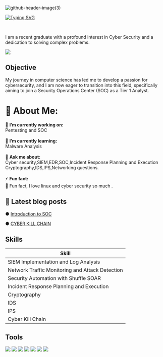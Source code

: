 
![github-header-image(3)](https://github.com/Subhajit0011/Subhajit0011/assets/167664044/1fe130f8-5a11-4c3f-beab-2908dc16a50e)

<a href="https://git.io/typing-svg"><img src="https://readme-typing-svg.demolab.com?font=Fira+Code&pause=1000&color=2DD22BBB&random=false&width=435&lines=What's+up+guys+!+i'm+Subhajit+Barman" alt="Typing SVG" /></a>

<br>

I am a recent graduate with a profound interest in Cyber Security and a dedication to solving complex problems.

<img src="https://media3.giphy.com/media/v1.Y2lkPTc5MGI3NjExb3VndXE2azlvODRuZ2twNmFqdThlNWFldnZnbnAweXA3Zm41ZGtrZCZlcD12MV9pbnRlcm5hbF9naWZfYnlfaWQmY3Q9Zw/RDZo7znAdn2u7sAcWH/giphy.gif">

## Objective

My journey in computer science has led me to develop a passion for cybersecurity, and I am now eager to transition into this field, specifically aiming to join a Security Operations Center (SOC) as a Tier 1 Analyst.

# 💫 About Me:
💼  **I’m currently working on:**  <br>Pentesting and SOC <br><br>🌱 **I’m currently learning:**  <br>Malware Analysis<br><br>💬 **Ask me about:**  <br>Cyber security,SIEM,EDR,SOC,Incident Response Planning and Execution
Cryptography,IDS,IPS,Networking questions.<br><br>⚡ **Fun fact:**  <br> 🍖 Fun fact, I love linux and cyber security so much .



## 📓 Latest blog posts
<p>&#x25CF <a href="https://medium.com/@barmansubhajit09/introduction-to-soc-d3511d81d3d5">Introduction to SOC</a></p>
<p>&#x25CF <a href="https://medium.com/@barmansubhajit09/what-is-cyber-kill-chain-848306f7d345">CYBER KILL CHAIN </a></p>

## Skills

| Skill                                         
|-----------------------------------------------
| SIEM Implementation and Log Analysis          
| Network Traffic Monitoring and Attack Detection 
| Security Automation with Shuffle SOAR         
| Incident Response Planning and Execution
| Cryptography
| IDS 
| IPS
| Cyber Kill Chain

## Tools

<div>
    <img src="https://img.shields.io/badge/-Wireshark-1679A7?&style=for-the-badge&logo=Wireshark&logoColor=white" />
   <img src="https://img.shields.io/badge/-Snort-990000?style=for-the-badge&logo=Snort&logoColor=white" />
    <img src="https://img.shields.io/badge/-Wazuh-002A52?style=for-the-badge&logo=Wazuh&logoColor=white" />
    <img src="https://img.shields.io/badge/-Splunk-000000?&style=for-the-badge&logo=Splunk&logoColor=white" />
    <img src="https://img.shields.io/badge/-Elastic-005571?&style=for-the-badge&logo=Elastic&logoColor=white" />
    <img src="https://img.shields.io/badge/-Burp%20Suite-FF4500?&style=for-the-badge&logo=Burp%20Suite&logoColor=white" />
    <img src="https://img.shields.io/badge/-Nessus-48A646?&style=for-the-badge&logo=Nessus&logoColor=white" />
    


</div>

<div>
  
</div>

<div>
    
</div>
